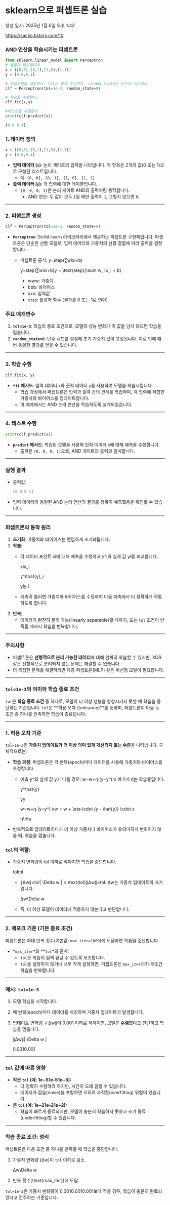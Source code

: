# sklearn으로 퍼셉트론 실습

생성 일시: 2025년 1월 6일 오후 1:42

https://sacko.tistory.com/10

### AND 연산을 학습시키는 퍼셉트론

<aside>

```python
from sklearn.linear_model import Perceptron
# 샘플과 레이블이다.
x = [[0,0],[0,1],[1,0],[1,1]]
y = [0,0,0,1]

# 퍼셉트론을 생성한다. tol는 종료 조건이다. random_state는 난수의 시드이다.
clf = Perceptron(tol=1e-3, random_state=0)

# 학습을 수행한다.
clf.fit(x,y)

#테스트를 수행한다. 
print(clf.predict(x))
```

```python
[0 0 0 1]
```

</aside>

### 1. **데이터 정의**

```python
x = [[0,0],[0,1],[1,0],[1,1]]
y = [0,0,0,1]
```

- **입력 데이터 (`x`)**: 논리 게이트의 입력을 나타냅니다. 각 항목은 2개의 값(0 또는 1)으로 구성된 리스트입니다.
    - 예: `[0, 0], [0, 1], [1, 0], [1, 1]`
- **출력 데이터 (`y`)**: 각 입력에 대한 레이블입니다.
    - `[0, 0, 0, 1]`은 논리 게이트 AND의 출력처럼 동작합니다.
        - AND 연산: 두 값이 모두 `1`일 때만 출력이 `1`, 그렇지 않으면 `0`.

---

### 2. **퍼셉트론 생성**

```python
clf = Perceptron(tol=1e-3, random_state=0)
```

- **`Perceptron`**: Scikit-learn 라이브러리에서 제공하는 퍼셉트론 구현체입니다. 퍼셉트론은 단순한 선형 모델로, 입력 데이터와 가중치의 선형 결합에 따라 출력을 결정합니다.
    - 퍼셉트론 공식: y=step(∑wi​xi​+b)
        
        y=step(∑wixi+b)y = \text{step}(\sum w_i x_i + b)
        
        - www: 가중치
        - bbb: 바이어스
        - xxx: 입력값
        - `step`: 활성화 함수 (결과를 0 또는 1로 변환)

### 주요 매개변수

1. **`tol=1e-3`**: 학습의 종료 조건으로, 모델의 성능 변화가 이 값을 넘지 않으면 학습을 멈춥니다.
2. **`random_state=0`**: 난수 시드를 설정해 초기 가중치 값이 고정됩니다. 이로 인해 매번 동일한 결과를 얻을 수 있습니다.

---

### 3. **학습 수행**

```python
clf.fit(x, y)
```

- **`fit` 메서드**: 입력 데이터 `x`와 출력 데이터 `y`를 사용하여 모델을 학습시킵니다.
    - 학습 과정에서 퍼셉트론은 입력과 출력 간의 관계를 학습하며, 각 입력에 적합한 가중치와 바이어스를 업데이트합니다.
    - 이 예제에서는 AND 논리 연산을 학습하도록 설계되었습니다.

---

### 4. **테스트 수행**

```python
print(clf.predict(x))
```

- **`predict` 메서드**: 학습된 모델을 사용해 입력 데이터 `x`에 대해 예측을 수행합니다.
    - 출력은 `[0, 0, 0, 1]`으로, AND 게이트의 출력과 일치합니다.

---

### 실행 결과

- 출력값:
    
    ```python
    [0 0 0 1]
    ```
    
- 입력 데이터와 동일한 AND 논리 연산의 결과를 정확히 예측했음을 확인할 수 있습니다.

---

### 퍼셉트론의 동작 원리

1. **초기화**: 가중치와 바이어스는 랜덤하게 초기화됩니다.
2. **학습**:
    - 각 데이터 포인트 xi​에 대해 예측을 수행하고 y^​i​와 실제 값 yi​를 비교합니다.
        
        xix_i
        
        y^i\hat{y}_i
        
        yiy_i
        
    - 예측이 틀리면 가중치와 바이어스를 수정하여 다음 예측에서 더 정확하게 작동하도록 합니다.
3. **반복**:
    - 데이터가 완전히 분리 가능(linearly separable)할 때까지, 또는 `tol` 조건이 만족될 때까지 학습을 반복합니다.

---

### 주의사항

- 퍼셉트론은 **선형적으로 분리 가능한 데이터**에 대해 완벽히 학습할 수 있지만, XOR 같은 선형적으로 분리되지 않는 문제는 해결할 수 없습니다.
- 더 복잡한 문제를 해결하려면 다층 퍼셉트론(MLP) 같은 비선형 모델이 필요합니다.

---

### `tol=1e-3`의 의미와 학습 종료 조건

`tol`은 **학습 종료 조건** 중 하나로, 모델이 더 이상 성능을 향상시키지 못할 때 학습을 중단하는 기준입니다. `tol`은 **허용 오차 (tolerance)**를 뜻하며, 퍼셉트론이 다음 두 조건 중 하나를 만족하면 학습이 종료됩니다:

---

### 1. **허용 오차 기준**

`tol=1e-3`은 **가중치 업데이트가 더 이상 의미 있게 개선되지 않는 수준**을 나타냅니다. 구체적으로는:

- **학습 과정**: 퍼셉트론은 각 반복(epoch)마다 데이터를 사용해 가중치와 바이어스를 조정합니다.
    - 예측 y^​와 실제 값 y가 다를 경우:
    w=w+η⋅(y−y^​)⋅x
    여기서 η는 학습률입니다.
        
        y^\hat{y}
        
        yy
        
        w=w+η⋅(y−y^)⋅xw = w + \eta \cdot (y - \hat{y}) \cdot x
        
        η\eta
        
- 반복적으로 업데이트하다가 더 이상 가중치나 바이어스가 유의미하게 변화하지 않을 때, 학습을 멈춥니다.

### `tol`의 역할:

- 가중치 변화량이 tol 이하로 작아지면 학습을 중단합니다.
    
    toltol
    
    - ∥Δw∥<tol\| \Delta w \| < \text{tol}∥Δw∥<tol: Δw는 가중치 업데이트의 크기입니다.
        
        Δw\Delta w
        
    - 즉, 더 이상 모델이 데이터에 적응하지 않는다고 판단합니다.

---

### 2. **에포크 기준 (기본 종료 조건)**

퍼셉트론은 최대 반복 횟수(기본값: `max_iter=1000`)에 도달하면 학습을 중단합니다.

- *`max_iter`*와 **`tol`*의 관계:
    - `tol`은 학습이 일찍 끝날 수 있도록 보조합니다.
    - `tol`을 설정하지 않거나 너무 작게 설정하면, 퍼셉트론은 `max_iter`까지 무조건 학습을 반복합니다.

---

### 예시: `tol=1e-3`

1. 모델 학습을 시작합니다.
2. 매 반복(epoch)마다 데이터를 처리하며 가중치 업데이트가 발생합니다.
3. 업데이트 변화량 ∥Δw∥이 0.001 이하로 작아지면, 모델은 **수렴**했다고 판단하고 학습을 멈춥니다.
    
    ∥Δw∥\| \Delta w \|
    
    0.0010.001
    

---

### `tol` 값에 따른 영향

- **작은 `tol` (예: 1e−51e-51e−5):**
    - 더 정확히 수렴하려 하지만, 시간이 오래 걸릴 수 있습니다.
    - 데이터가 잡음(noise)을 포함하면 오히려 과적합(overfitting) 위험이 있습니다.
- **큰 `tol` (예: 1e−21e-21e−2):**
    - 학습이 빠르게 종료되지만, 모델이 충분히 학습하지 못하고 조기 종료(underfitting)할 수 있습니다.

---

### 학습 종료 조건: 정리

퍼셉트론은 다음 조건 중 하나를 만족할 때 학습을 중단합니다:

1. 가중치 변화량 (Δw)이 `tol` 이하로 감소.
    
    Δw\Delta w
    
2. 반복 횟수(\text{max_iter})에 도달.

`tol=1e-3`은 가중치 변화량이 0.0010.0010.001보다 작을 경우, 학습이 충분히 완료되었다고 간주하는 기준입니다.